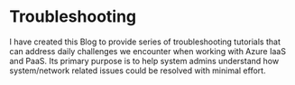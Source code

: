 # Troubleshooting
I have created this Blog to provide series of troubleshooting tutorials that can address daily challenges we encounter when working with Azure IaaS and PaaS. Its primary purpose is to help system admins understand how system/network related issues could be resolved with minimal effort.

